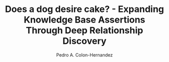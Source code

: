 ---
paperId: 66
author: Pedro A. Colon-Hernandez
publicationauthor: Colon-Hernandez, P. A.
title: Does a dog desire cake? - Expanding Knowledge Base Assertions Through Deep Relationship Discovery
pdf: --
poster: --
alt: --
type: Poster
topic: FAT
link: --
conference: neurips
year: 2019
tags: neurips-2019
location: Vancouver, Canada
---